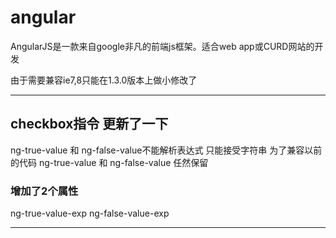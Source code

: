 # angular
AngularJS是一款来自google非凡的前端js框架。适合web app或CURD网站的开发

由于需要兼容ie7,8只能在1.3.0版本上做小修改了

---

## checkbox指令 更新了一下
ng-true-value 和 ng-false-value不能解析表达式 只能接受字符串
为了兼容以前的代码 ng-true-value 和 ng-false-value 任然保留
### 增加了2个属性 
ng-true-value-exp  ng-false-value-exp 

---
